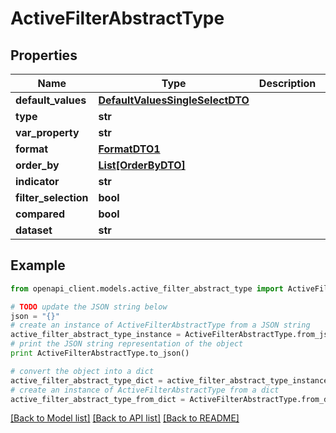 # ActiveFilterAbstractType


## Properties
Name | Type | Description | Notes
------------ | ------------- | ------------- | -------------
**default_values** | [**DefaultValuesSingleSelectDTO**](DefaultValuesSingleSelectDTO.md) |  | 
**type** | **str** |  | 
**var_property** | **str** |  | 
**format** | [**FormatDTO1**](FormatDTO1.md) |  | [optional] 
**order_by** | [**List[OrderByDTO]**](OrderByDTO.md) |  | [optional] 
**indicator** | **str** |  | 
**filter_selection** | **bool** |  | [optional] 
**compared** | **bool** |  | [optional] 
**dataset** | **str** |  | 

## Example

```python
from openapi_client.models.active_filter_abstract_type import ActiveFilterAbstractType

# TODO update the JSON string below
json = "{}"
# create an instance of ActiveFilterAbstractType from a JSON string
active_filter_abstract_type_instance = ActiveFilterAbstractType.from_json(json)
# print the JSON string representation of the object
print ActiveFilterAbstractType.to_json()

# convert the object into a dict
active_filter_abstract_type_dict = active_filter_abstract_type_instance.to_dict()
# create an instance of ActiveFilterAbstractType from a dict
active_filter_abstract_type_from_dict = ActiveFilterAbstractType.from_dict(active_filter_abstract_type_dict)
```
[[Back to Model list]](../README.md#documentation-for-models) [[Back to API list]](../README.md#documentation-for-api-endpoints) [[Back to README]](../README.md)



